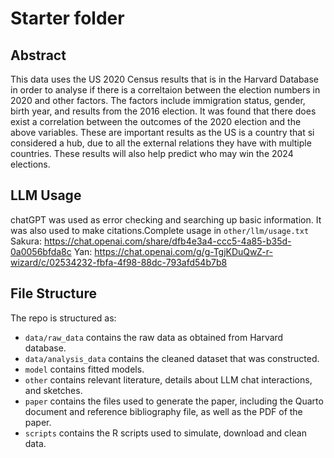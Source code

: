 # Starter folder

## Abstract

This data uses the US 2020 Census results that is in the Harvard Database in order to analyse if there is a correltaion between the election numbers in 2020 and other factors. The factors include immigration status, gender, birth year, and results from the 2016 election. It was found that there does exist a correlation between the outcomes of the 2020 election and the above variables. These are important results as the US is a country that si considered a hub, due to all the external relations they have with multiple countries. These results will also help predict who may win the 2024 elections. 

## LLM Usage
chatGPT was used as error checking and searching up basic information. It was also used to make citations.Complete usage in `other/llm/usage.txt `
Sakura: https://chat.openai.com/share/dfb4e3a4-ccc5-4a85-b35d-0a0056bfda8c 
Yan: https://chat.openai.com/g/g-TgjKDuQwZ-r-wizard/c/02534232-fbfa-4f98-88dc-793afd54b7b8


## File Structure

The repo is structured as:

-   `data/raw_data` contains the raw data as obtained from Harvard database.
-   `data/analysis_data` contains the cleaned dataset that was constructed.
-   `model` contains fitted models. 
-   `other` contains relevant literature, details about LLM chat interactions, and sketches.
-   `paper` contains the files used to generate the paper, including the Quarto document and reference bibliography file, as well as the PDF of the paper. 
-   `scripts` contains the R scripts used to simulate, download and clean data.



